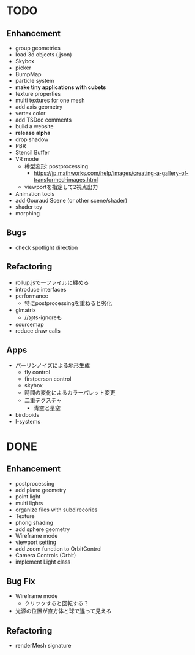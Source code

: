 # TODO

## Enhancement

- group geometries
- load 3d objects (.json)
- Skybox
- picker
- BumpMap
- particle system
- **make tiny applications with cubets**
- texture properties
- multi textures for one mesh
- add axis geometry
- vertex color 
- add TSDoc comments
- build a website
- **release alpha**
- drop shadow
- PBR
- Stencil Buffer
- VR mode
  - 樽型変形: postprocessing
    - https://jp.mathworks.com/help/images/creating-a-gallery-of-transformed-images.html
  - viewportを指定して2視点出力
- Animation tools
- add Gouraud Scene (or other scene/shader)
- shader toy
- morphing

## Bugs

- check spotlight direction

## Refactoring

- rollup.jsで一ファイルに纏める
- introduce interfaces
- performance
  - 特にpostprocessingを重ねると劣化
- glmatrix
  - //@ts-ignoreも
- sourcemap
- reduce draw calls

## Apps

- パーリンノイズによる地形生成
  - fly control
  - firstperson control
  - skybox
  - 時間の変化によるカラーパレット変更
  - 二重テクスチャ
    - 青空と星空
- birdboids
- l-systems

# DONE

## Enhancement

- postprocessing
- add plane geometry
- point light
- multi lights
- organize files with subdirecories
- Texture
- phong shading
- add sphere geometry
- Wireframe mode
- viewport setting
- add zoom function to OrbitControl
- Camera Controls (Orbit)
- implement Light class

## Bug Fix

- Wireframe mode
  - クリックすると回転する？
- 光源の位置が直方体と球で違って見える

## Refactoring

- renderMesh signature